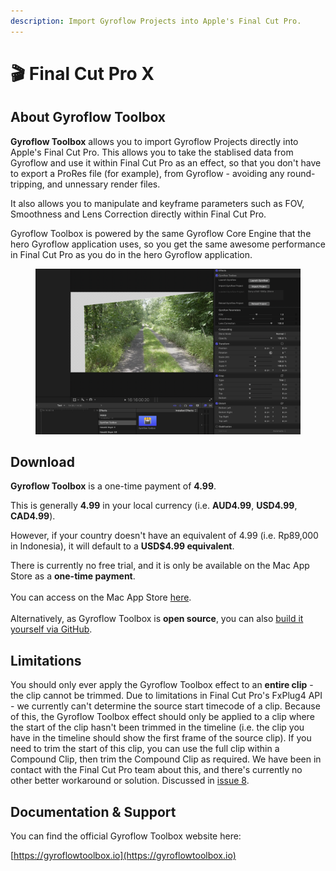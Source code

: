 ```yaml
---
description: Import Gyroflow Projects into Apple's Final Cut Pro.
---
```


# 🎬 Final Cut Pro X

## About Gyroflow Toolbox

**Gyroflow Toolbox** allows you to import Gyroflow Projects directly into Apple's Final Cut Pro. This allows you to take the stablised data from Gyroflow and use it within Final Cut Pro as an effect, so that you don't have to export a ProRes file (for example), from Gyroflow - avoiding any round-tripping, and unnessary render files.

It also allows you to manipulate and keyframe parameters such as FOV, Smoothness and Lens Correction directly within Final Cut Pro.

Gyroflow Toolbox is powered by the same Gyroflow Core Engine that the hero Gyroflow application uses, so you get the same awesome performance in Final Cut Pro as you do in the hero Gyroflow application.

<figure><img src="../.gitbook/assets/interface.png" alt=""><figcaption></figcaption></figure>

## Download

**Gyroflow Toolbox** is a one-time payment of **4.99**.

This is generally **4.99** in your local currency (i.e. **AUD4.99**, **USD4.99**, **CAD4.99**).

However, if your country doesn't have an equivalent of 4.99 (i.e. Rp89,000 in Indonesia), it will default to a **USD$4.99 equivalent**.

There is currently no free trial, and it is only be available on the Mac App Store as a **one-time payment**.\
\
You can access on the Mac App Store [here](https://apps.apple.com/au/app/gyroflow-toolbox/id1667462993?mt=12).\
\
Alternatively, as Gyroflow Toolbox is **open source**, you can also [build it yourself via GitHub](https://github.com/latenitefilms/GyroflowToolbox).

## Limitations

You should only ever apply the Gyroflow Toolbox effect to an **entire clip** - the clip cannot be trimmed. Due to limitations in Final Cut Pro's FxPlug4 API - we currently can't determine the source start timecode of a clip. Because of this, the Gyroflow Toolbox effect should only be applied to a clip where the start of the clip hasn't been trimmed in the timeline (i.e. the clip you have in the timeline should show the first frame of the source clip). If you need to trim the start of this clip, you can use the full clip within a Compound Clip, then trim the Compound Clip as required. We have been in contact with the Final Cut Pro team about this, and there's currently no other better workaround or solution. Discussed in [issue 8](https://github.com/latenitefilms/GyroflowToolbox/issues/8).

## Documentation & Support

You can find the official Gyroflow Toolbox website here:

[https://gyroflowtoolbox.io](https://gyroflowtoolbox.io)
